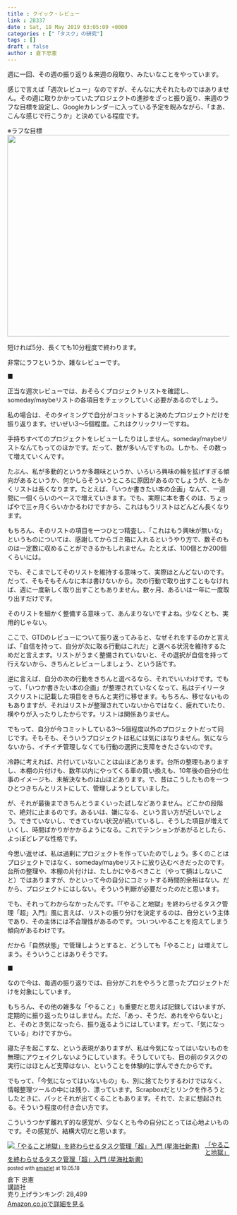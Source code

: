 ```yaml
---
title : クイック・レビュー
link : 28337
date : Sat, 18 May 2019 03:05:09 +0000
categories : ["「タスク」の研究"]
tags : []
draft : false
author : 倉下忠憲
---
```


週に一回、その週の振り返り＆来週の段取り、みたいなことをやっています。

感じで言えば「週次レビュー」なのですが、そんなに大それたものではありません。その週に取りかかっていたプロジェクトの進捗をざっと振り返り、来週のラフな目標を設定し、Googleカレンダーに入っている予定を睨みながら、「まあ、こんな感じで行こうか」と決めている程度です。

※ラフな目標
<a href="https://rashita.net/blog/?attachment_id=28339" rel="attachment wp-att-28339"><img src="https://rashita.net/blog/wp-content/uploads/2019/05/screenshot-32-700x457.png" alt="" width="700" height="457" class="alignnone size-large wp-image-28339" /></a>

短ければ5分、長くても10分程度で終わります。

非常にラフというか、雑なレビューです。

■

正当な週次レビューでは、おそらくプロジェクトリストを確認し、someday/maybeリストの各項目をチェックしていく必要があるのでしょう。

私の場合は、そのタイミングで自分がコミットすると決めたプロジェクトだけを振り返ります。せいぜい3〜5個程度。これはクリックリーですね。

手持ちすべてのプロジェクトをレビューしたりはしません。someday/maybeリストなんてもってのほかです。だって、数が多いんですもの。しかも、その数って増えていくんです。

たぶん、私が多動的というか多趣味というか、いろいろ興味の輪を拡げすぎる傾向があるというか、何かしらそういうところに原因があるのでしょうが、ともかくリストは長くなります。たとえば、「いつか書きたい本の企画」なんて、一週間に一個くらいのペースで増えていきます。でも、実際に本を書くのは、ちょっぱやで三ヶ月くらいかかるわけですから、これはもうリストはどんどん長くなります。

もちろん、そのリストの項目を一つひとつ精査し、「これはもう興味が無いな」というものについては、感謝してからゴミ箱に入れるというやり方で、数そのものは一定数に収めることができるかもしれません。たとえば、100個とか200個くらいには。

でも、そこまでしてそのリストを維持する意味って、実際ほとんどないのです。だって、そもそもそんなに本は書けないから。次の行動で取り出すこともなければ、週に一度新しく取り出すこともありません。数ヶ月、あるいは一年に一度取り出すだけです。

そのリストを細かく整備する意味って、あんまりないですよね。少なくとも、実用的じゃない。

ここで、GTDのレビューについて振り返ってみると、なぜそれをするのかと言えば、「自信を持って、自分が次に取る行動はこれだ」と選べる状況を維持するためだと言えます。リストがうまく整備されていないと、その選択が自信を持って行えないから、きちんとレビューしましょう、という話です。

逆に言えば、自分の次の行動をきちんと選べるなら、それでいいわけです。でもって、「いつか書きたい本の企画」が整理されていなくなって、私はデイリータスクリストに記載した項目をきちんと実行に移せます。もちろん、移せないものもありますが、それはリストが整理されていないからではなく、疲れていたり、横やりが入ったりしたからです。リストは関係ありません。

でもって、自分が今コミットしている3〜5個程度以外のプロジェクトだって同じです。そもそも、そういうプロジェクトは私には気にはなりません。気にならないから、イチイチ管理しなくても行動の選択に支障をきたさないのです。

冷静に考えれば、片付いていないことは山ほどあります。台所の整理もありますし、本棚の片付けも、数年以内にやってくる車の買い換えも、10年後の自分の仕事のイメージも、未解決なものは山ほどあります。で、昔はこうしたものを一つひとつきちんとリストにして、管理しようとしていました。

が、それが最後まできちんとうまくいった試しなどありません。どこかの段階で、絶対に止まるのです。あるいは、嫌になる、という言い方が近しいでしょう。できていないし、できていない状況が続いているし、そうした項目が増えていくし、時間ばかりがかかるようになる。これでテンションがあがるとしたら、よっぽどレアな性格です。

今思い返せば、私は過剰にプロジェクトを作っていたのでしょう。多くのことはプロジェクトではなく、someday/maybeリストに放り込むべきだったのです。台所の整理や、本棚の片付けは、たしかにやるべきこと（やって損はしないこと）ではありますが、かといって今の自分にコミットする時間的余裕はない。だから、プロジェクトにはしない。そういう判断が必要だったのだと思います。

でも、それってわからなかったんです。『「やること地獄」を終わらせるタスク管理「超」入門』風に言えば、リストの振り分けを決定するのは、自分という主体であり、その主体には不合理性があるのです。ついついやることを抱えてしまう傾向があるわけです。

だから「自然状態」で管理しようとすると、どうしても「やること」は増えてしまう。そういうことはありそうです。

■

なので今は、毎週の振り返りでは、自分がこれをやろうと思ったプロジェクトだけを対象にしています。

もちろん、その他の雑多な「やること」も重要だと思えば記録してはいますが、定期的に振り返ったりはしません。ただ、「あっ、そうだ、あれをやらないと」と、そのとき気になったら、振り返るようにはしています。だって、「気になっている」わけですから。

寝た子を起こすな、という表現がありますが、私は今気になってはいないものを無理にアウェイクしないようにしています。そうしていても、目の前のタスクの実行にはほとんど支障はない、ということを体験的に学んできたからです。

でもって、「今気になってはいないもの」も、別に捨てたりするわけではなく、情報整理ツールの中には残り、漂っています。Scrapboxだとリンクを作ろうとしたときに、パッとそれが出てくることもあります。それで、たまに想起される。そういう程度の付き合い方です。

こういうつかず離れず的な感覚が、少なくとも今の自分にとっては心地よいものです。その感覚が、結構大切だと思います。

<div class="amazlet-box" style="margin-bottom:0px;"><div class="amazlet-image" style="float:left;margin:0px 12px 1px 0px;"><a href="http://www.amazon.co.jp/exec/obidos/ASIN/4065151562/rashita1000-22/ref=nosim/" name="amazletlink" target="_blank"><img src="https://images-fe.ssl-images-amazon.com/images/I/31yz41bTULL._SL160_.jpg" alt="「やること地獄」を終わらせるタスク管理「超」入門 (星海社新書)" style="border: none;" /></a></div><div class="amazlet-info" style="line-height:120%; margin-bottom: 10px"><div class="amazlet-name" style="margin-bottom:10px;line-height:120%"><a href="http://www.amazon.co.jp/exec/obidos/ASIN/4065151562/rashita1000-22/ref=nosim/" name="amazletlink" target="_blank">「やること地獄」を終わらせるタスク管理「超」入門 (星海社新書)</a><div class="amazlet-powered-date" style="font-size:80%;margin-top:5px;line-height:120%">posted with <a href="http://www.amazlet.com/" title="amazlet" target="_blank">amazlet</a> at 19.05.18</div></div><div class="amazlet-detail">倉下 忠憲 <br />講談社 <br />売り上げランキング: 28,499<br /></div><div class="amazlet-sub-info" style="float: left;"><div class="amazlet-link" style="margin-top: 5px"><a href="http://www.amazon.co.jp/exec/obidos/ASIN/4065151562/rashita1000-22/ref=nosim/" name="amazletlink" target="_blank">Amazon.co.jpで詳細を見る</a></div></div></div><div class="amazlet-footer" style="clear: left"></div></div>

